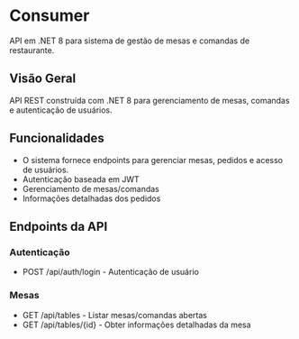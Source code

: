 # Consumer

API em .NET 8 para sistema de gestão de mesas e comandas de restaurante.

## Visão Geral

API REST construída com .NET 8 para gerenciamento de mesas, comandas e autenticação de usuários.

## Funcionalidades

- O sistema fornece endpoints para gerenciar mesas, pedidos e acesso de usuários. 
- Autenticação baseada em JWT
- Gerenciamento de mesas/comandas
- Informações detalhadas dos pedidos

## Endpoints da API

### Autenticação
- POST /api/auth/login - Autenticação de usuário

### Mesas
- GET /api/tables - Listar mesas/comandas abertas
- GET /api/tables/{id} - Obter informações detalhadas da mesa
